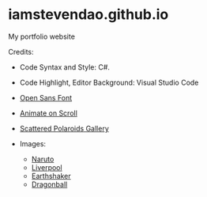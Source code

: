 # iamstevendao.github.io
My portfolio website

Credits:
- Code Syntax and Style: C#.
- Code Highlight, Editor Background: Visual Studio Code
- [Open Sans Font](https://fonts.googleapis.com/css?family=Open+Sans)
- [Animate on Scroll](https://github.com/michalsnik/aos)
- [Scattered Polaroids Gallery](https://github.com/codrops/ScatteredPolaroidsGallery)

- Images:
  - [Naruto](http://wallpaper-gallery.net/images/wallpaper-laptop-naruto/wallpaper-laptop-naruto-23.jpg)
  - [Liverpool](https://wallpaperscraft.com/image/liverpool_uefa_evrofinal_england_cup_27760_1920x1080.jpg)
  - [Earthshaker](http://wallpapersdota2.com/wp-content/uploads/2015/02/wallpapersdota2.com-699.jpg)
  - [Dragonball](http://wallpapersafari.com/w/hQ4VgI/)

